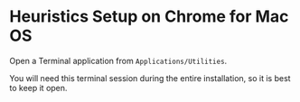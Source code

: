 # Heuristics Setup on Chrome for Mac OS

Open a Terminal application from `Applications/Utilities`.

You will need this terminal session during the entire installation, so it is best to keep it open.
